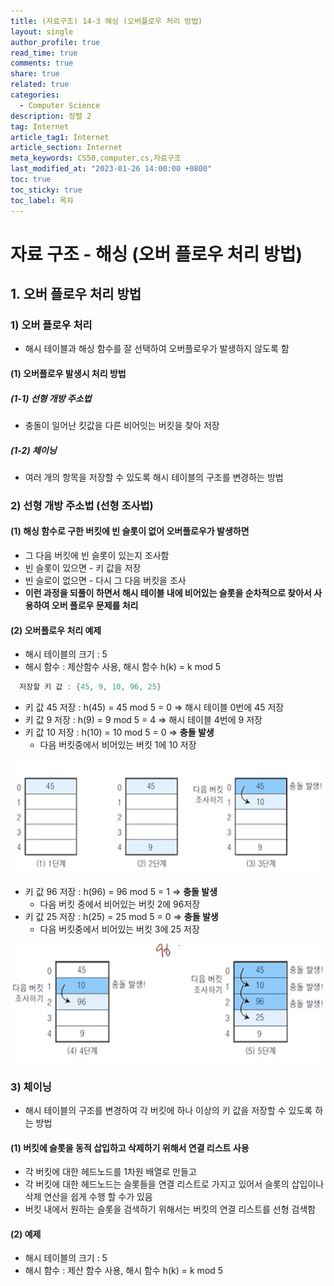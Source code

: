 ```yaml
---
title: (자료구조) 14-3 해싱 (오버플로우 처리 방법)
layout: single
author_profile: true
read_time: true
comments: true
share: true
related: true
categories:
  - Computer Science
description: 정렬 2
tag: Internet
article_tag1: Internet
article_section: Internet
meta_keywords: CS50,computer,cs,자료구조
last_modified_at: "2023-01-26 14:00:00 +0800"
toc: true
toc_sticky: true
toc_label: 목차
---
```


# 자료 구조 - 해싱 (오버 플로우 처리 방법)

## 1. 오버 플로우 처리 방법

### 1) 오버 플로우 처리

- 해시 테이블과 해싱 함수를 잘 선택하여 오버플로우가 발생하지 않도록 함

#### (1) 오버플로우 발생시 처리 방법

##### (1-1) 선형 개방 주소법

- 충돌이 일어난 킷값을 다른 비어잇는 버킷을 찾아 저장

##### (1-2) 체이닝

- 여러 개의 항목을 저장할 수 있도록 해시 테이블의 구조를 변경하는 방법

### 2) 선형 개방 주소법 (선형 조사법)

#### (1) 해싱 함수로 구한 버킷에 빈 슬롯이 없어 오버플로우가 발생하면

- 그 다음 버킷에 빈 슬롯이 있는지 조사함
- 빈 슬롯이 있으면 - 키 값을 저장
- 빈 슬로이 없으면 - 다시 그 다음 버킷을 조사
- **이런 과정을 되풀이 하면서 해시 테이블 내에 비어있는 슬롯을 순차적으로 찾아서 사용하여 오버 플로우 문제를 처리**

#### (2) 오버플로우 처리 예제

- 해시 테이블의 크기 : 5
- 해시 함수 : 제산함수 사용, 해시 함수 h(k) = k mod 5

```c
  저장할 키 값 : {45, 9, 10, 96, 25}
```

- 키 값 45 저장 : h(45) = 45 mod 5 = 0 => 해시 테이블 0번에 45 저장
- 키 값 9 저장 : h(9) = 9 mod 5 = 4 => 해시 테이블 4번에 9 저장
- 키 값 10 저장 : h(10) = 10 mod 5 = 0 => **충돌 발생**
  - 다음 버킷중에서 비어있는 버킷 1에 10 저장

![alt](/assets/images/post/ComputerStudy/799.png)

- 키 값 96 저장 : h(96) = 96 mod 5 = 1 => **충돌 발생**
  - 다음 버킷 중에서 비어있는 버킷 2에 96저장
- 키 값 25 저장 : h(25) = 25 mod 5 = 0 => **충돌 발생**
  - 다음 버킷중에서 비어있는 버킷 3에 25 저장

![alt](/assets/images/post/ComputerStudy/800.png)

### 3) 체이닝

- 해시 테이블의 구조를 변경하여 각 버킷에 하나 이상의 키 값을 저장할 수 있도록 하는 방법

#### (1) 버킷에 슬롯을 동적 삽입하고 삭제하기 위해서 연결 리스트 사용

- 각 버킷에 대한 헤드노드를 1차원 배열로 만들고
- 각 버킷에 대한 헤드노드는 슬롯들을 연결 리스트로 가지고 있어서 슬롯의 삽입이나 삭제 연산을 쉽게 수행 할 수가 있음
- 버킷 내에서 원하는 슬롯을 검색하기 위해서는 버킷의 연결 리스트를 선형 검색함

#### (2) 예제

- 해시 테이블의 크기 : 5
- 해시 함수 : 제산 함수 사용, 해시 함수 h(k) = k mod 5
